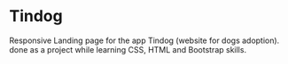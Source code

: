 # Tindog

Responsive Landing page for the app Tindog (website for dogs adoption). done as a project while learning CSS, HTML and Bootstrap skills.
